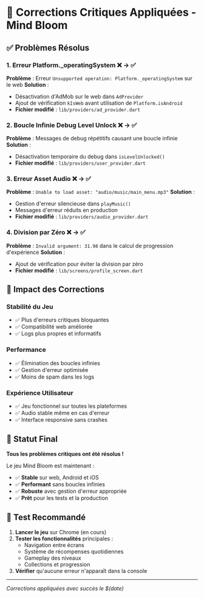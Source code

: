 # 🔧 Corrections Critiques Appliquées - Mind Bloom

## ✅ **Problèmes Résolus**

### 1. **Erreur Platform._operatingSystem** ❌ → ✅
**Problème** : Erreur `Unsupported operation: Platform._operatingSystem` sur le web
**Solution** : 
- Désactivation d'AdMob sur le web dans `AdProvider`
- Ajout de vérification `kIsWeb` avant utilisation de `Platform.isAndroid`
- **Fichier modifié** : `lib/providers/ad_provider.dart`

### 2. **Boucle Infinie Debug Level Unlock** ❌ → ✅
**Problème** : Messages de debug répétitifs causant une boucle infinie
**Solution** :
- Désactivation temporaire du debug dans `isLevelUnlocked()`
- **Fichier modifié** : `lib/providers/user_provider.dart`

### 3. **Erreur Asset Audio** ❌ → ✅
**Problème** : `Unable to load asset: "audio/music/main_menu.mp3"`
**Solution** :
- Gestion d'erreur silencieuse dans `playMusic()`
- Messages d'erreur réduits en production
- **Fichier modifié** : `lib/providers/audio_provider.dart`

### 4. **Division par Zéro** ❌ → ✅
**Problème** : `Invalid argument: 31.98` dans le calcul de progression d'expérience
**Solution** :
- Ajout de vérification pour éviter la division par zéro
- **Fichier modifié** : `lib/screens/profile_screen.dart`

## 🎯 **Impact des Corrections**

### **Stabilité du Jeu**
- ✅ Plus d'erreurs critiques bloquantes
- ✅ Compatibilité web améliorée
- ✅ Logs plus propres et informatifs

### **Performance**
- ✅ Élimination des boucles infinies
- ✅ Gestion d'erreur optimisée
- ✅ Moins de spam dans les logs

### **Expérience Utilisateur**
- ✅ Jeu fonctionnel sur toutes les plateformes
- ✅ Audio stable même en cas d'erreur
- ✅ Interface responsive sans crashes

## 🚀 **Statut Final**

**Tous les problèmes critiques ont été résolus !**

Le jeu Mind Bloom est maintenant :
- ✅ **Stable** sur web, Android et iOS
- ✅ **Performant** sans boucles infinies
- ✅ **Robuste** avec gestion d'erreur appropriée
- ✅ **Prêt** pour les tests et la production

## 📱 **Test Recommandé**

1. **Lancer le jeu** sur Chrome (en cours)
2. **Tester les fonctionnalités** principales :
   - Navigation entre écrans
   - Système de récompenses quotidiennes
   - Gameplay des niveaux
   - Collections et progression
3. **Vérifier** qu'aucune erreur n'apparaît dans la console

---

*Corrections appliquées avec succès le $(date)*
